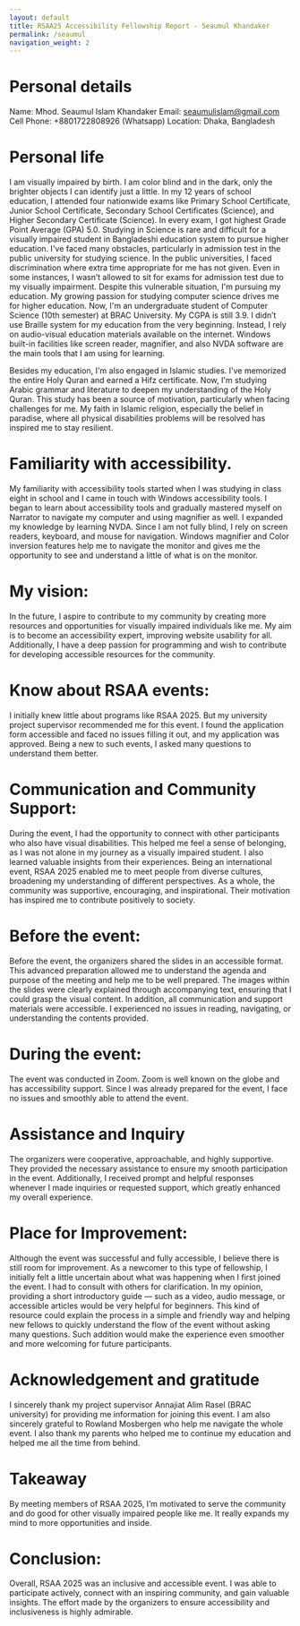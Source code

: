 ```yaml
---
layout: default
title: RSAA25 Accessibility Fellowship Report - Seaumul Khandaker
permalink: /seaumul
navigation_weight: 2
---
```


# Personal details 

Name: Mhod. Seaumul Islam Khandaker 
Email: seaumulislam@gmail.com 
Cell Phone: +8801722808926 (Whatsapp) 
Location: Dhaka, Bangladesh 

 

# Personal life 

I am visually impaired by birth. I am color blind and in the dark, only the brighter objects I can identify just a little. In my 12 years of school education, I attended four nationwide exams like Primary School Certificate, Junior School Certificate, Secondary School Certificates (Science), and Higher Secondary Certificate (Science). In every exam, I got highest Grade Point Average (GPA) 5.0. Studying in Science is rare and difficult for a visually impaired student in Bangladeshi education system to pursue higher education. I've faced many obstacles, particularly in admission test in the public university for studying science. In the public universities, I faced discrimination where extra time appropriate for me has not given. Even in some instances, I wasn’t allowed to sit for exams for admission test due to my visually impairment. Despite this vulnerable situation, I'm pursuing my education. My growing passion for studying computer science drives me for higher education. Now, I'm an undergraduate student of Computer Science (10th semester) at BRAC University. My CGPA is still 3.9. I didn’t use Braille system for my education from the very beginning. Instead, I rely on audio-visual education materials available on the internet. Windows built-in facilities like screen reader, magnifier, and also NVDA software are the main tools that I am using for learning.  

Besides my education, I'm also engaged in Islamic studies. I've memorized the entire Holy Quran and earned a Hifz certificate. Now, I'm studying Arabic grammar and literature to deepen my understanding of the Holy Quran. This study has been a source of motivation, particularly when facing challenges for me. My faith in Islamic religion, especially the belief in paradise, where all physical disabilities problems will be resolved has inspired me to stay resilient.  

# Familiarity with accessibility. 

My familiarity with accessibility tools started when I was studying in class eight in school and I came in touch with Windows accessibility tools. I began to learn about accessibility tools and gradually mastered myself on Narrator to navigate my computer and using magnifier as well. I expanded my knowledge by learning NVDA. Since I am not fully blind, I rely on screen readers, keyboard, and mouse for navigation. Windows magnifier and Color inversion features help me to navigate the monitor and gives me the opportunity to see and understand a little of what is on the monitor. 

# My vision: 

In the future, I aspire to contribute to my community by creating more resources and opportunities for visually impaired individuals like me. My aim is to become an accessibility expert, improving website usability for all. Additionally, I have a deep passion for programming and wish to contribute for developing accessible resources for the community. 

# Know about RSAA events: 

I initially knew little about programs like RSAA 2025. But my university project supervisor recommended me for this event. I found the application form accessible and faced no issues filling it out, and my application was approved. Being a new to such events, I asked many questions to understand them better. 

# Communication and Community Support: 

During the event, I had the opportunity to connect with other participants who also have visual disabilities. This helped me feel a sense of belonging, as I was not alone in my journey as a visually impaired student. I also learned valuable insights from their experiences. Being an international event, RSAA 2025 enabled me to meet people from diverse cultures, broadening my understanding of different perspectives. As a whole, the community was supportive, encouraging, and inspirational. Their motivation has inspired me to contribute positively to society. 

# Before the event: 

Before the event, the organizers shared the slides in an accessible format. This advanced preparation allowed me to understand the agenda and purpose of the meeting and help me to be well prepared. The images within the slides were clearly explained through accompanying text, ensuring that I could grasp the visual content. In addition, all communication and support materials were accessible. I experienced no issues in reading, navigating, or understanding the contents provided. 

# During the event: 

The event was conducted in Zoom. Zoom is well known on the globe and has accessibility support. Since I was already prepared for the event, I face no issues and smoothly able to attend the event.  

# Assistance and Inquiry 

The organizers were cooperative, approachable, and highly supportive. They provided the necessary assistance to ensure my smooth participation in the event. Additionally, I received prompt and helpful responses whenever I made inquiries or requested support, which greatly enhanced my overall experience. 

# Place for Improvement: 

Although the event was successful and fully accessible, I believe there is still room for improvement. As a newcomer to this type of fellowship, I initially felt a little uncertain about what was happening when I first joined the event. I had to consult with others for clarification. In my opinion, providing a short introductory guide — such as a video, audio message, or accessible articles would be very helpful for beginners. This kind of resource could explain the process in a simple and friendly way and helping new fellows to quickly understand the flow of the event without asking many questions. Such addition would make the experience even smoother and more welcoming for future participants. 

# Acknowledgement and gratitude  

I sincerely thank my project supervisor Annajiat Alim Rasel (BRAC university) for providing me information for joining this event. I am also sincerely grateful to Rowland Mosbergen who help me navigate the whole event. I also thank my parents who helped me to continue my education and helped me all the time from behind. 

# Takeaway  

By meeting members of RSAA 2025, I’m motivated to serve the community and do good for other visually impaired people like me. It really expands my mind to more opportunities and inside. 

# Conclusion: 

Overall, RSAA 2025 was an inclusive and accessible event. I was able to participate actively, connect with an inspiring community, and gain valuable insights. The effort made by the organizers to ensure accessibility and inclusiveness is highly admirable. 
